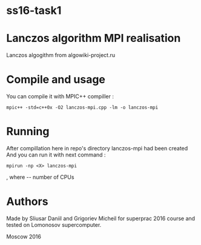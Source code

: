 # ss16-task1
# Lanczos algorithm MPI realisation #
Lanczos algogithm from algowiki-project.ru

# Compile and usage #
You can compile it with MPIC++ compiller :

`mpic++ -std=c++0x -O2 lanczos-mpi.cpp -lm -o lanczos-mpi`


# Running #
After compillation here in repo's directory lanczos-mpi had been created
And you can run it with next command :

`mpirun -np <X> lanczos-mpi`

, where <X> -- number of CPUs


# Authors #

Made by Sliusar Daniil and Grigoriev Micheil
for superprac 2016 course and tested on Lomonosov supercomputer.

Moscow 2016 
